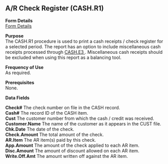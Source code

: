 ##  A/R Check Register (CASH.R1)

<PageHeader />

**Form Details**  
[ Form Details ](CASH-R1-1/README.md)   

**Purpose**  
The CASH.R1 procedure is used to print a cash receipts / check register for a selected period. The report has an option to include miscellaneous cash receipts processed through [ CASH.E3 ](../../AR-ENTRY/CASH-E3/README.md) . Miscellaneous cash receipts should be excluded when using this report as a balancing tool. 

**Frequency of Use**  
As required.

**Prerequisites**  
None.

**Data Fields**

**Check#** The check number on file in the CASH record.  
**Cash#** The record ID of the CASH item.  
**Cust** The customer number from which the cash / credit was received.  
**Customer.Name** The name of the customer as it appears in the CUST file.  
**Chk.Date** The date of the check.  
**Check.Amount** The total amount of the check.  
**AR.Item** The AR item(s) paid by this check.  
**App.Amount** The amount of the check applied to each AR item.  
**Disc.Amount** The amount of discount allowed on each AR item.  
**Write.Off.Amt** The amount written off against the AR item.  
  
<badge text= "Version 8.10.57" vertical="middle" />

<PageFooter />